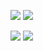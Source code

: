 
<!-- <img src = "https://github-readme-stats-6gxm-54otvuotd-archfx.vercel.app/api?username=Archfx&count_private=true&show_icons=true&theme=transparent&hide=contribs&hide_border=true&title_color=855AA&text_color=868585&icon_color=23B614" width ="480" /> <img src = "https://github-readme-stats-6gxm-54otvuotd-archfx.vercel.app/api/top-langs/?username=Archfx&layout=compact&theme=transparent&hide_border=true&count_private=true&langs_count=6&hide=tex&title_color=855AA&text_color=868585&icon_color=868585,html" width ="350" /> -->

<!-- <img src = "https://raw.githubusercontent.com/Archfx/github-stats/master/generated/overview.svg#gh-dark-mode-only" width ="350" /> <img src = "https://raw.githubusercontent.com/Archfx/github-stats/master/generated/languages.svg#gh-dark-mode-only" width ="350" />

<img src = "https://raw.githubusercontent.com/Archfx/github-stats/master/generated/overview.svg#gh-light-mode-only" width ="350" /> <img src = "https://raw.githubusercontent.com/Archfx/github-stats/master/generated/languages.svg#gh-light-mode-only" width ="350" /> -->


![](https://raw.githubusercontent.com/Archfx/github-stats/master/generated/overview.svg#gh-dark-mode-only|width=100px)
![](https://raw.githubusercontent.com/Archfx/github-stats/master/generated/overview.svg#gh-light-mode-only|width=100px)

![](https://raw.githubusercontent.com/Archfx/github-stats/master/generated/languages.svg#gh-dark-mode-only|width=100px)
![](https://raw.githubusercontent.com/Archfx/github-stats/master/generated/languages.svg#gh-light-mode-only|width=100px)
